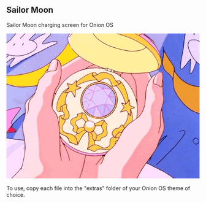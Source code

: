 ## Sailor Moon

Sailor Moon charging screen for Onion OS

![](screenshots/original.gif)

To use, copy each file into the "extras" folder of your Onion OS theme of choice.
